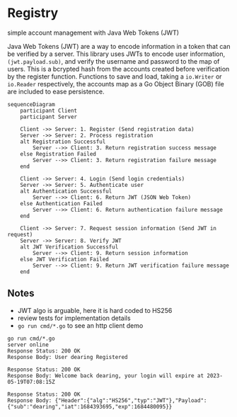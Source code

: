 # Registry

simple account management with Java Web Tokens (JWT)

Java Web Tokens (JWT) are a way to encode information in a token that can be verified by a server. This library uses JWTs to encode user information, `(jwt.payload.sub)`, and verify the username and password to the map of users.  This is a bcrypted hash from the accounts created before verification by the register function.  Functions to save and load, taking a `io.Writer` or `io.Reader` respectively, the accounts map as a Go Object Binary (GOB) file are included to ease persistence.

```mermaid
sequenceDiagram
    participant Client
    participant Server

    Client ->> Server: 1. Register (Send registration data)
    Server ->> Server: 2. Process registration
    alt Registration Successful
        Server -->> Client: 3. Return registration success message
    else Registration Failed
        Server -->> Client: 3. Return registration failure message
    end

    Client ->> Server: 4. Login (Send login credentials)
    Server ->> Server: 5. Authenticate user
    alt Authentication Successful
        Server -->> Client: 6. Return JWT (JSON Web Token)
    else Authentication Failed
        Server -->> Client: 6. Return authentication failure message
    end

    Client ->> Server: 7. Request session information (Send JWT in request)
    Server ->> Server: 8. Verify JWT
    alt JWT Verification Successful
        Server -->> Client: 9. Return session information
    else JWT Verification Failed
        Server -->> Client: 9. Return JWT verification failure message
    end
```

## Notes
- JWT algo is arguable, here it is hard coded to HS256
- review tests for implementation details
- `go run cmd/*.go` to see an http client demo

```text
go run cmd/*.go
server online
Response Status: 200 OK
Response Body: User dearing Registered

Response Status: 200 OK
Response Body: Welcome back dearing, your login will expire at 2023-05-19T07:08:15Z

Response Status: 200 OK
Response Body: {"Header":{"alg":"HS256","typ":"JWT"},"Payload":{"sub":"dearing","iat":1684393695,"exp":1684480095}}
```
